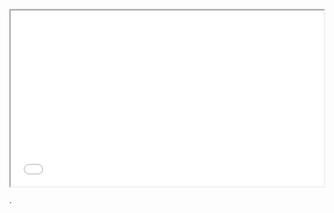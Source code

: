 



<iframe width="560" height="315" <script src="//app-ab19.marketo.com/js/forms2/js/forms2.min.js"></script>
<form id="mktoForm_1948"></form>
<script>MktoForms2.loadForm("//app-ab19.marketo.com", "280-XQP-994", 1948);</script></iframe>

.


